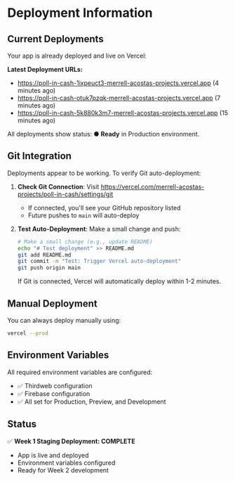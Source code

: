 # Deployment Information

## Current Deployments

Your app is already deployed and live on Vercel:

**Latest Deployment URLs:**
- https://poll-in-cash-1ixpeuct3-merrell-acostas-projects.vercel.app (4 minutes ago)
- https://poll-in-cash-otuk7pzqk-merrell-acostas-projects.vercel.app (7 minutes ago)
- https://poll-in-cash-5k880k3m7-merrell-acostas-projects.vercel.app (15 minutes ago)

All deployments show status: **● Ready** in Production environment.

## Git Integration

Deployments appear to be working. To verify Git auto-deployment:

1. **Check Git Connection**: Visit https://vercel.com/merrell-acostas-projects/poll-in-cash/settings/git
   - If connected, you'll see your GitHub repository listed
   - Future pushes to `main` will auto-deploy

2. **Test Auto-Deployment**: Make a small change and push:
   ```bash
   # Make a small change (e.g., update README)
   echo "# Test deployment" >> README.md
   git add README.md
   git commit -m "Test: Trigger Vercel auto-deployment"
   git push origin main
   ```
   
   If Git is connected, Vercel will automatically deploy within 1-2 minutes.

## Manual Deployment

You can always deploy manually using:
```bash
vercel --prod
```

## Environment Variables

All required environment variables are configured:
- ✅ Thirdweb configuration
- ✅ Firebase configuration  
- ✅ All set for Production, Preview, and Development

## Status

✅ **Week 1 Staging Deployment: COMPLETE**
- App is live and deployed
- Environment variables configured
- Ready for Week 2 development


